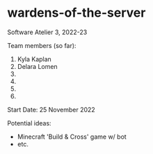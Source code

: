 # wardens-of-the-server

Software Atelier 3, 2022-23

Team members (so far):
1. Kyla Kaplan
2. Delara Lomen
3.
4.
5.
6. 

Start Date: 25 November 2022

Potential ideas:
- Minecraft 'Build & Cross' game w/ bot
- etc.
